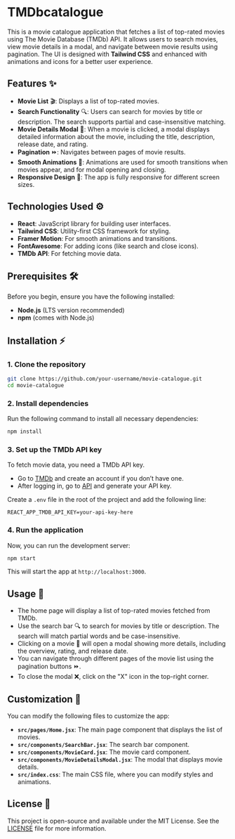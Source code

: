# TMDbcatalogue

This is a movie catalogue application that fetches a list of top-rated movies using The Movie Database (TMDb) API. It allows users to search movies, view movie details in a modal, and navigate between movie results using pagination. The UI is designed with **Tailwind CSS** and enhanced with animations and icons for a better user experience.

## Features ✨

- **Movie List** 🎬: Displays a list of top-rated movies.
- **Search Functionality** 🔍: Users can search for movies by title or description. The search supports partial and case-insensitive matching.
- **Movie Details Modal** 🎥: When a movie is clicked, a modal displays detailed information about the movie, including the title, description, release date, and rating.
- **Pagination** ⏩: Navigates between pages of movie results.
- **Smooth Animations** 🌟: Animations are used for smooth transitions when movies appear, and for modal opening and closing.
- **Responsive Design** 📱: The app is fully responsive for different screen sizes.

## Technologies Used ⚙️

- **React**: JavaScript library for building user interfaces.
- **Tailwind CSS**: Utility-first CSS framework for styling.
- **Framer Motion**: For smooth animations and transitions.
- **FontAwesome**: For adding icons (like search and close icons).
- **TMDb API**: For fetching movie data.

## Prerequisites 🛠️

Before you begin, ensure you have the following installed:

- **Node.js** (LTS version recommended)
- **npm** (comes with Node.js)

## Installation ⚡

### 1. Clone the repository

```bash
git clone https://github.com/your-username/movie-catalogue.git
cd movie-catalogue
```

### 2. Install dependencies

Run the following command to install all necessary dependencies:

```bash
npm install
```

### 3. Set up the TMDb API key

To fetch movie data, you need a TMDb API key.

- Go to [TMDb](https://www.themoviedb.org/) and create an account if you don’t have one.
- After logging in, go to [API](https://www.themoviedb.org/settings/api) and generate your API key.

Create a `.env` file in the root of the project and add the following line:

```
REACT_APP_TMDB_API_KEY=your-api-key-here
```

### 4. Run the application

Now, you can run the development server:

```bash
npm start
```

This will start the app at `http://localhost:3000`.

## Usage 🚀

- The home page will display a list of top-rated movies fetched from TMDb.
- Use the search bar 🔍 to search for movies by title or description. The search will match partial words and be case-insensitive.
- Clicking on a movie 🎥 will open a modal showing more details, including the overview, rating, and release date.
- You can navigate through different pages of the movie list using the pagination buttons ⏩.
- To close the modal ❌, click on the "X" icon in the top-right corner.

## Customization 🎨

You can modify the following files to customize the app:

- **`src/pages/Home.jsx`**: The main page component that displays the list of movies.
- **`src/components/SearchBar.jsx`**: The search bar component.
- **`src/components/MovieCard.jsx`**: The movie card component.
- **`src/components/MovieDetailsModal.jsx`**: The modal that displays movie details.
- **`src/index.css`**: The main CSS file, where you can modify styles and animations.

## License 📝

This project is open-source and available under the MIT License. See the [LICENSE](LICENSE) file for more information.
